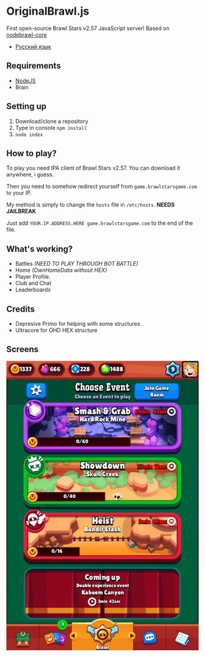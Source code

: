 # OriginalBrawl.js
First open-source Brawl Stars v2.57 JavaScript server! Based on [nodebrawl-core](https://github.com/tailsjs/nodebrawl-core)

* [Русский язык](/README-ru.md)

## Requirements
* [NodeJS](https://nodejs.org/)
* Brain

## Setting up
1. Download/clone a repository
2. Type in console `npm install`
3. `node index`

## How to play?
To play you need IPA client of Brawl Stars v2.57. You can download it anywhere, i guess.<br>

Then you need to somehow redirect yourself from `game.brawlstarsgame.com` to your IP.<br>

My method is simply to change the `hosts` file in `/etc/hosts`. **NEEDS JAILBREAK**<br>

Just add `YOUR.IP.ADDRESS.HERE game.brawlstarsgame.com` to the end of the file.

## What's working?
* Battles *(NEED TO PLAY THROUGH BOT BATTLE)*
* Home *(OwnHomeData without HEX)*
* Player Profile.
* Club and Chat
* Leaderboards

## Credits
* Depresive Primo for helping with some structures.
* Ultracore for OHD HEX structure

## Screens
![Main menu](/Screens/menu.jpg)